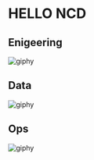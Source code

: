# HELLO NCD

## Enigeering
![giphy](https://github.com/user-attachments/assets/7983f72a-7a0e-4d37-8b80-5b55696c9137)

## Data
![giphy](https://github.com/user-attachments/assets/3a257159-64fd-4041-b398-8ac81c37b199)

## Ops
![giphy](https://github.com/user-attachments/assets/597901a8-c6a2-43e2-8b41-77cbb61d801e)

